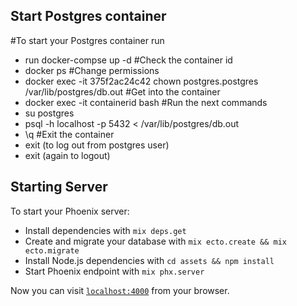 ## Start Postgres container
#To start your Postgres container run
  * run docker-compse up -d
#Check the container id
  * docker ps
#Change permissions
  * docker exec -it 375f2ac24c42 chown postgres.postgres /var/lib/postgres/db.out
#Get into the container
  * docker exec -it containerid bash
#Run the next commands
  * su postgres
  * psql -h localhost  -p 5432 < /var/lib/postgres/db.out
  * \q
#Exit the container
  * exit (to log out from postgres user)
  * exit (again to logout)

## Starting Server    
To start your Phoenix server:

  * Install dependencies with `mix deps.get`
  * Create and migrate your database with `mix ecto.create && mix ecto.migrate`
  * Install Node.js dependencies with `cd assets && npm install`
  * Start Phoenix endpoint with `mix phx.server`

Now you can visit [`localhost:4000`](http://localhost:4000) from your browser.
